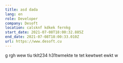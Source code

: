 ```yaml
---
title: asd dada
lang: en
role: Developer
company: Desoft
location: calsknf kdkek fernkg
start_date: 2021-07-08T18:00:32.885Z
end_date: 2021-07-08T18:00:33.010Z
url: https://www.desoft.cu
---
```

g rgh wew tiu tklt234 h31twmekte te tet kewtwet ewkt w